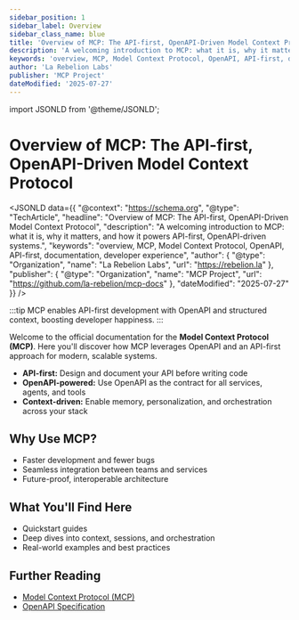 ```yaml
---
sidebar_position: 1
sidebar_label: Overview
sidebar_class_name: blue
title: 'Overview of MCP: The API-first, OpenAPI-Driven Model Context Protocol'
description: 'A welcoming introduction to MCP: what it is, why it matters, and how it powers API-first, OpenAPI-driven systems.'
keywords: 'overview, MCP, Model Context Protocol, OpenAPI, API-first, documentation, developer experience'
author: 'La Rebelion Labs'
publisher: 'MCP Project'
dateModified: '2025-07-27'
---
```

import JSONLD from '@theme/JSONLD';

# Overview of MCP: The API-first, OpenAPI-Driven Model Context Protocol

<JSONLD data={{
  "@context": "https://schema.org",
  "@type": "TechArticle",
  "headline": "Overview of MCP: The API-first, OpenAPI-Driven Model Context Protocol",
  "description": "A welcoming introduction to MCP: what it is, why it matters, and how it powers API-first, OpenAPI-driven systems.",
  "keywords": "overview, MCP, Model Context Protocol, OpenAPI, API-first, documentation, developer experience",
  "author": {
    "@type": "Organization",
    "name": "La Rebelion Labs",
    "url": "https://rebelion.la"
  },
  "publisher": {
    "@type": "Organization",
    "name": "MCP Project",
    "url": "https://github.com/la-rebelion/mcp-docs"
  },
  "dateModified": "2025-07-27"
}} />

:::tip
MCP enables API-first development with OpenAPI and structured context, boosting developer happiness.
:::

Welcome to the official documentation for the **Model Context Protocol (MCP)**. Here you'll discover how MCP leverages OpenAPI and an API-first approach for modern, scalable systems.

- **API-first:** Design and document your API before writing code
- **OpenAPI-powered:** Use OpenAPI as the contract for all services, agents, and tools
- **Context-driven:** Enable memory, personalization, and orchestration across your stack

## Why Use MCP?
- Faster development and fewer bugs
- Seamless integration between teams and services
- Future-proof, interoperable architecture

## What You'll Find Here
- Quickstart guides
- Deep dives into context, sessions, and orchestration
- Real-world examples and best practices

## Further Reading
- [Model Context Protocol (MCP)](https://github.com/la-rebelion)
- [OpenAPI Specification](https://swagger.io/specification/)

